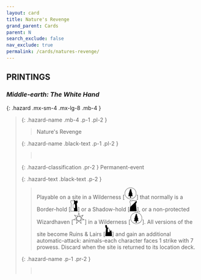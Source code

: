 ```yaml
---
layout: card
title: Nature's Revenge
grand_parent: Cards
parent: N
search_exclude: false
nav_exclude: true
permalink: /cards/natures-revenge/
---
```


## PRINTINGS


### _Middle-earth: The White Hand_

{: .hazard .mx-sm-4 .mx-lg-8 .mb-4 }
> {: .hazard-name .mb-4 .p-1 .pl-2 }
> > <div class="hazard-mp"></div>
> > <div class="card-name">Nature's Revenge</div>
>
> {: .hazard-name .black-text .p-1 .pl-2 }
> > &nbsp;
>
> {: .hazard-classification .pr-2 }
> Permanent-event
>
> {: .hazard-text .black-text .p-2 }
> > Playable on a site in a Wilderness \[![](/assets/images/wilderness.svg)] that normally is a Border-hold \[![](/assets/images/border-hold.svg)] or a Shadow-hold \[![](/assets/images/shadow-hold.svg)], or a non-protected Wizardhaven \[![](/assets/images/free-haven.svg)] in a Wilderness \[![](/assets/images/wilderness.svg)]. All versions of the site become Ruins & Lairs \[![](/assets/images/ruinlair.svg)] and gain an additional automatic-attack: animals-each character faces 1 strike with 7 prowess. Discard when the site is returned to its location deck.  
>
> {: .hazard-name .p-1 .pr-2 }
> > <div class="card-shield"></div>
> > <div class="card-corruption">&nbsp;</div>
